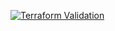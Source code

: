 
[![Terraform Validation](https://github.com/HappyPathway/terraform-ghe-runner-container/actions/workflows/terraform.yaml/badge.svg)](https://github.com/HappyPathway/terraform-ghe-runner-container/actions/workflows/terraform.yaml)
